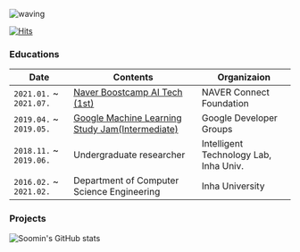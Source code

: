 ![waving](https://capsule-render.vercel.app/api?type=waving&height=200&text=Bae%20Sally&fontAlign=75&fontAlignY=40&color=gradient)

<!-- ![header](https://capsule-render.vercel.app/api?type=waving&color=auto&height=300&section=header&text=🐤%20Bae%20Sally&fontSize=50&animation=blinking&fontAlignY=38) -->

<!-- ![cylinder](https://capsule-render.vercel.app/api?type=cylinder&color=auto&text=Soomin%20Bae&fontAlignY=45&fontSize=40&height=150&animation=blinking&desc=desc%20is%20also%20animated&descAlignY=70)
 -->
[![Hits](https://hits.seeyoufarm.com/api/count/incr/badge.svg?url=https%3A%2F%2Fgithub.com%2Fbsm8734&count_bg=%2379C83D&title_bg=%23555555&icon=&icon_color=%23E7E7E7&title=hits&edge_flat=false)](https://hits.seeyoufarm.com)

<!-- [![Tech Blog Badge](http://img.shields.io/badge/-Tech%20blog-black?style=flat-square&logo=github&link=https://bsm8734.github.io/)](https://bsm8734.github.io/)
[![Gmail Badge](https://img.shields.io/badge/Gmail-d14836?style=flat-square&logo=Gmail&logoColor=white&link=mailto:bsoomin8734@gmail.com)](mailto:bsoomin8734@gmail.com)
	

![C](https://img.shields.io/badge/c-%2300599C.svg?style=for-the-badge&logo=c&logoColor=white)
![C++](https://img.shields.io/badge/c++-%2300599C.svg?style=for-the-badge&logo=c%2B%2B&logoColor=white)
![Java](https://img.shields.io/badge/java-%23ED8B00.svg?style=for-the-badge&logo=java&logoColor=white)
![Python](https://img.shields.io/badge/python-3670A0?style=for-the-badge&logo=python&logoColor=ffdd54) -->

<!--
**bsm8734/bsm8734** is a ✨ _special_ ✨ repository because its `README.md` (this file) appears on your GitHub profile.

Here are some ideas to get you started:

- 🔭 I’m currently working on ...
- 🌱 I’m currently learning ...
- 👯 I’m looking to collaborate on ...
- 🤔 I’m looking for help with ...
- 💬 Ask me about ...
- 📫 How to reach me: ...
- 😄 Pronouns: ...
- ⚡ Fun fact: ...
-->

<!-- - 🔭 I’m currently working on `GC 녹십자 헬스케어` for Internship
- 🌱 I’m currently learning `Machine Learning`, `Data Analysis`, `Data Engineering`, `AI` -->

### Educations

| Date | Contents 	| Organizaion |
|-----	|----------	|------------	|
| `2021.01.` ~ `2021.07.` 	| [Naver Boostcamp AI Tech (1st)](https://boostcamp.connect.or.kr/program_ai.html) | NAVER Connect Foundation  |
| `2019.04.` ~ `2019.05.` 	| [Google Machine Learning Study Jam(Intermediate)](https://gdg.community.dev/events/details/google-gdg-jeju-presents-google-machine-learning-study-jam-junggeubban-2ca/) 	| Google Developer Groups |
| `2018.11.` ~ `2019.06.` 	| Undergraduate researcher | Intelligent Technology Lab, Inha Univ.	|
| `2016.02.` ~ `2021.02.` 	| Department of Computer Science Engineering  | Inha University |

### Projects

![Soomin's GitHub stats](https://github-readme-stats.vercel.app/api?username=bsm8734&show_icons=true&theme=dracula&count_private=true)


<!-- ### Repo cards

[![Readme Card](https://github-readme-stats.vercel.app/api/pin/?username=anuraghazra&repo=github-readme-stats)](https://github.com/anuraghazra/github-readme-stats)
 -->
